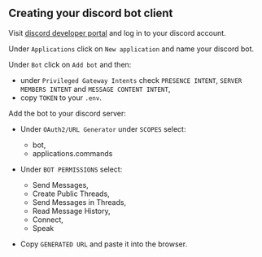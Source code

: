 ## Creating your discord bot client

Visit [discord developer portal](https://discord.com/developers) and log in to your discord account.

Under `Applications` click on `New application` and name your discord bot.

Under `Bot` click on `Add bot` and then:

- under `Privileged Gateway Intents` check `PRESENCE INTENT`, `SERVER MEMBERS INTENT` and `MESSAGE CONTENT INTENT`,
- copy `TOKEN` to your `.env`.

Add the bot to your discord server:

- Under `OAuth2/URL Generator` under `SCOPES` select:
    - bot,
    - applications.commands

- Under `BOT PERMISSIONS` select:
    - Send Messages,
    - Create Public Threads,
    - Send Messages in Threads,
    - Read Message History,
    - Connect,
    - Speak

- Copy `GENERATED URL` and paste it into the browser.
